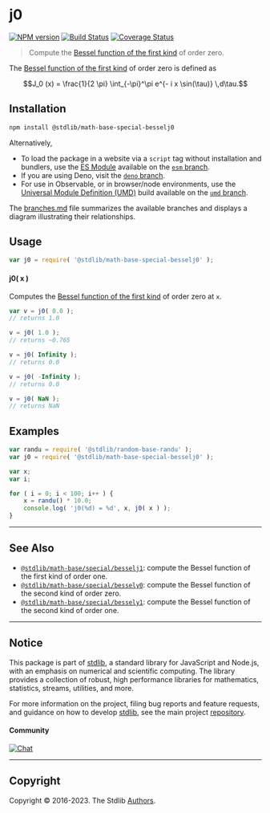 <!--

@license Apache-2.0

Copyright (c) 2018 The Stdlib Authors.

Licensed under the Apache License, Version 2.0 (the "License");
you may not use this file except in compliance with the License.
You may obtain a copy of the License at

   http://www.apache.org/licenses/LICENSE-2.0

Unless required by applicable law or agreed to in writing, software
distributed under the License is distributed on an "AS IS" BASIS,
WITHOUT WARRANTIES OR CONDITIONS OF ANY KIND, either express or implied.
See the License for the specific language governing permissions and
limitations under the License.

-->

# j0

[![NPM version][npm-image]][npm-url] [![Build Status][test-image]][test-url] [![Coverage Status][coverage-image]][coverage-url] <!-- [![dependencies][dependencies-image]][dependencies-url] -->

> Compute the [Bessel function of the first kind][bessel-first-kind] of order zero.

<section class="intro">

The [Bessel function of the first kind][bessel-first-kind] of order zero is defined as

<!-- <equation class="equation" label="eq:bessel_first_kind_order_zero" align="center" raw="J_0 (x) = \frac{1}{2 \pi} \int_{-\pi}^\pi e^{- i x \sin(\tau)} \,d\tau." alt="Bessel function of the first kind of order zero"> -->

```math
J_0 (x) = \frac{1}{2 \pi} \int_{-\pi}^\pi e^{- i x \sin(\tau)} \,d\tau.
```

<!-- <div class="equation" align="center" data-raw-text="J_0 (x) = \frac{1}{2 \pi} \int_{-\pi}^\pi e^{- i x \sin(\tau)} \,d\tau." data-equation="eq:bessel_first_kind_order_zero">
    <img src="https://cdn.jsdelivr.net/gh/stdlib-js/stdlib@bb29798906e119fcb2af99e94b60407a270c9b32/lib/node_modules/@stdlib/math/base/special/besselj0/docs/img/equation_bessel_first_kind_order_zero.svg" alt="Bessel function of the first kind of order zero">
    <br>
</div> -->

<!-- </equation> -->

</section>

<!-- /.intro -->

<section class="installation">

## Installation

```bash
npm install @stdlib/math-base-special-besselj0
```

Alternatively,

-   To load the package in a website via a `script` tag without installation and bundlers, use the [ES Module][es-module] available on the [`esm` branch][esm-url].
-   If you are using Deno, visit the [`deno` branch][deno-url].
-   For use in Observable, or in browser/node environments, use the [Universal Module Definition (UMD)][umd] build available on the [`umd` branch][umd-url].

The [branches.md][branches-url] file summarizes the available branches and displays a diagram illustrating their relationships.

</section>

<section class="usage">

## Usage

```javascript
var j0 = require( '@stdlib/math-base-special-besselj0' );
```

#### j0( x )

Computes the [Bessel function of the first kind][bessel-first-kind] of order zero at `x`.

```javascript
var v = j0( 0.0 );
// returns 1.0

v = j0( 1.0 );
// returns ~0.765

v = j0( Infinity );
// returns 0.0

v = j0( -Infinity );
// returns 0.0

v = j0( NaN );
// returns NaN
```

</section>

<!-- /.usage -->

<section class="examples">

## Examples

<!-- eslint no-undef: "error" -->

```javascript
var randu = require( '@stdlib/random-base-randu' );
var j0 = require( '@stdlib/math-base-special-besselj0' );

var x;
var i;

for ( i = 0; i < 100; i++ ) {
    x = randu() * 10.0;
    console.log( 'j0(%d) = %d', x, j0( x ) );
}
```

</section>

<!-- /.examples -->

<!-- Section for related `stdlib` packages. Do not manually edit this section, as it is automatically populated. -->

<section class="related">

* * *

## See Also

-   <span class="package-name">[`@stdlib/math-base/special/besselj1`][@stdlib/math/base/special/besselj1]</span><span class="delimiter">: </span><span class="description">compute the Bessel function of the first kind of order one.</span>
-   <span class="package-name">[`@stdlib/math-base/special/bessely0`][@stdlib/math/base/special/bessely0]</span><span class="delimiter">: </span><span class="description">compute the Bessel function of the second kind of order zero.</span>
-   <span class="package-name">[`@stdlib/math-base/special/bessely1`][@stdlib/math/base/special/bessely1]</span><span class="delimiter">: </span><span class="description">compute the Bessel function of the second kind of order one.</span>

</section>

<!-- /.related -->

<!-- Section for all links. Make sure to keep an empty line after the `section` element and another before the `/section` close. -->


<section class="main-repo" >

* * *

## Notice

This package is part of [stdlib][stdlib], a standard library for JavaScript and Node.js, with an emphasis on numerical and scientific computing. The library provides a collection of robust, high performance libraries for mathematics, statistics, streams, utilities, and more.

For more information on the project, filing bug reports and feature requests, and guidance on how to develop [stdlib][stdlib], see the main project [repository][stdlib].

#### Community

[![Chat][chat-image]][chat-url]

---

## Copyright

Copyright &copy; 2016-2023. The Stdlib [Authors][stdlib-authors].

</section>

<!-- /.stdlib -->

<!-- Section for all links. Make sure to keep an empty line after the `section` element and another before the `/section` close. -->

<section class="links">

[npm-image]: http://img.shields.io/npm/v/@stdlib/math-base-special-besselj0.svg
[npm-url]: https://npmjs.org/package/@stdlib/math-base-special-besselj0

[test-image]: https://github.com/stdlib-js/math-base-special-besselj0/actions/workflows/test.yml/badge.svg?branch=main
[test-url]: https://github.com/stdlib-js/math-base-special-besselj0/actions/workflows/test.yml?query=branch:main

[coverage-image]: https://img.shields.io/codecov/c/github/stdlib-js/math-base-special-besselj0/main.svg
[coverage-url]: https://codecov.io/github/stdlib-js/math-base-special-besselj0?branch=main

<!--

[dependencies-image]: https://img.shields.io/david/stdlib-js/math-base-special-besselj0.svg
[dependencies-url]: https://david-dm.org/stdlib-js/math-base-special-besselj0/main

-->

[chat-image]: https://img.shields.io/gitter/room/stdlib-js/stdlib.svg
[chat-url]: https://app.gitter.im/#/room/#stdlib-js_stdlib:gitter.im

[stdlib]: https://github.com/stdlib-js/stdlib

[stdlib-authors]: https://github.com/stdlib-js/stdlib/graphs/contributors

[umd]: https://github.com/umdjs/umd
[es-module]: https://developer.mozilla.org/en-US/docs/Web/JavaScript/Guide/Modules

[deno-url]: https://github.com/stdlib-js/math-base-special-besselj0/tree/deno
[umd-url]: https://github.com/stdlib-js/math-base-special-besselj0/tree/umd
[esm-url]: https://github.com/stdlib-js/math-base-special-besselj0/tree/esm
[branches-url]: https://github.com/stdlib-js/math-base-special-besselj0/blob/main/branches.md

[bessel-first-kind]: https://en.wikipedia.org/wiki/Bessel_function#Bessel_functions_of_the_first_kind:_J.CE.B1

<!-- <related-links> -->

[@stdlib/math/base/special/besselj1]: https://github.com/stdlib-js/math-base-special-besselj1

[@stdlib/math/base/special/bessely0]: https://github.com/stdlib-js/math-base-special-bessely0

[@stdlib/math/base/special/bessely1]: https://github.com/stdlib-js/math-base-special-bessely1

<!-- </related-links> -->

</section>

<!-- /.links -->
